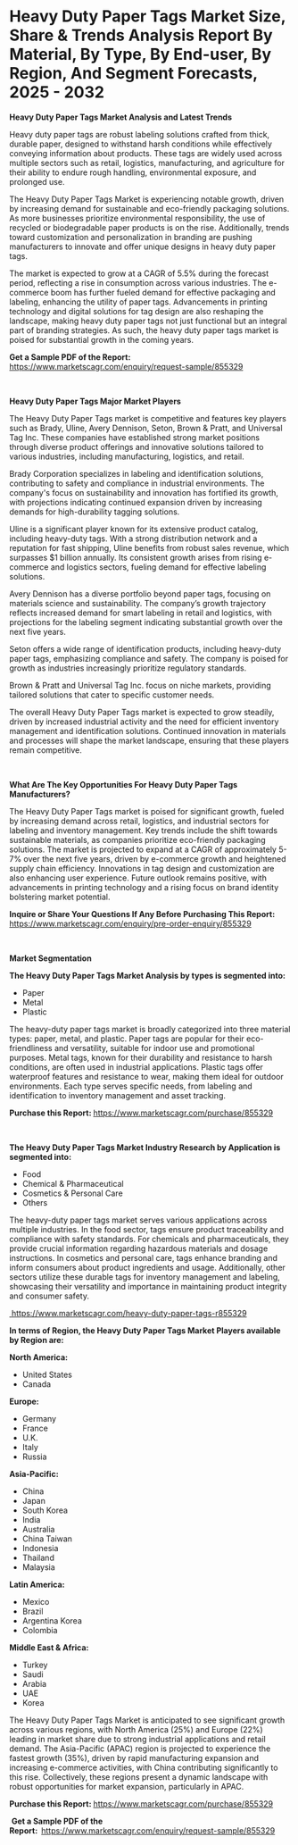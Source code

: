 <p><h1>Heavy Duty Paper Tags Market Size, Share & Trends Analysis Report By Material, By Type, By End-user, By Region, And Segment Forecasts, 2025 - 2032</h1></p><p><strong>Heavy Duty Paper Tags Market Analysis and Latest Trends</strong></p>
<p><p>Heavy duty paper tags are robust labeling solutions crafted from thick, durable paper, designed to withstand harsh conditions while effectively conveying information about products. These tags are widely used across multiple sectors such as retail, logistics, manufacturing, and agriculture for their ability to endure rough handling, environmental exposure, and prolonged use.</p><p>The Heavy Duty Paper Tags Market is experiencing notable growth, driven by increasing demand for sustainable and eco-friendly packaging solutions. As more businesses prioritize environmental responsibility, the use of recycled or biodegradable paper products is on the rise. Additionally, trends toward customization and personalization in branding are pushing manufacturers to innovate and offer unique designs in heavy duty paper tags.</p><p>The market is expected to grow at a CAGR of 5.5% during the forecast period, reflecting a rise in consumption across various industries. The e-commerce boom has further fueled demand for effective packaging and labeling, enhancing the utility of paper tags. Advancements in printing technology and digital solutions for tag design are also reshaping the landscape, making heavy duty paper tags not just functional but an integral part of branding strategies. As such, the heavy duty paper tags market is poised for substantial growth in the coming years.</p></p>
<p><strong>Get a Sample PDF of the Report:&nbsp;</strong> <a href="https://www.marketscagr.com/enquiry/request-sample/855329?utm_campaign=1166&utm_medium=2&utm_source=Github&utm_content=ia&utm_term=15042025&utm_id=heavy-duty-paper-tags">https://www.marketscagr.com/enquiry/request-sample/855329</a></p>
<p>&nbsp;</p>
<p><strong>Heavy Duty Paper Tags Major Market Players</strong></p>
<p><p>The Heavy Duty Paper Tags market is competitive and features key players such as Brady, Uline, Avery Dennison, Seton, Brown & Pratt, and Universal Tag Inc. These companies have established strong market positions through diverse product offerings and innovative solutions tailored to various industries, including manufacturing, logistics, and retail.</p><p>Brady Corporation specializes in labeling and identification solutions, contributing to safety and compliance in industrial environments. The company's focus on sustainability and innovation has fortified its growth, with projections indicating continued expansion driven by increasing demands for high-durability tagging solutions.</p><p>Uline is a significant player known for its extensive product catalog, including heavy-duty tags. With a strong distribution network and a reputation for fast shipping, Uline benefits from robust sales revenue, which surpasses $1 billion annually. Its consistent growth arises from rising e-commerce and logistics sectors, fueling demand for effective labeling solutions.</p><p>Avery Dennison has a diverse portfolio beyond paper tags, focusing on materials science and sustainability. The company’s growth trajectory reflects increased demand for smart labeling in retail and logistics, with projections for the labeling segment indicating substantial growth over the next five years.</p><p>Seton offers a wide range of identification products, including heavy-duty paper tags, emphasizing compliance and safety. The company is poised for growth as industries increasingly prioritize regulatory standards.</p><p>Brown & Pratt and Universal Tag Inc. focus on niche markets, providing tailored solutions that cater to specific customer needs.</p><p>The overall Heavy Duty Paper Tags market is expected to grow steadily, driven by increased industrial activity and the need for efficient inventory management and identification solutions. Continued innovation in materials and processes will shape the market landscape, ensuring that these players remain competitive.</p></p>
<p>&nbsp;</p>
<p><strong>What Are The Key Opportunities For Heavy Duty Paper Tags Manufacturers?</strong></p>
<p><p>The Heavy Duty Paper Tags market is poised for significant growth, fueled by increasing demand across retail, logistics, and industrial sectors for labeling and inventory management. Key trends include the shift towards sustainable materials, as companies prioritize eco-friendly packaging solutions. The market is projected to expand at a CAGR of approximately 5-7% over the next five years, driven by e-commerce growth and heightened supply chain efficiency. Innovations in tag design and customization are also enhancing user experience. Future outlook remains positive, with advancements in printing technology and a rising focus on brand identity bolstering market potential.</p></p>
<p><strong>Inquire or Share Your Questions If Any Before Purchasing This Report:</strong> <a href="https://www.marketscagr.com/enquiry/pre-order-enquiry/855329?utm_campaign=1166&utm_medium=2&utm_source=Github&utm_content=ia&utm_term=15042025&utm_id=heavy-duty-paper-tags">https://www.marketscagr.com/enquiry/pre-order-enquiry/855329</a></p>
<p>&nbsp;</p>
<p><strong>Market Segmentation</strong></p>
<p><strong>The Heavy Duty Paper Tags Market Analysis by types is segmented into:</strong></p>
<p><ul><li>Paper</li><li>Metal</li><li>Plastic</li></ul></p>
<p><p>The heavy-duty paper tags market is broadly categorized into three material types: paper, metal, and plastic. Paper tags are popular for their eco-friendliness and versatility, suitable for indoor use and promotional purposes. Metal tags, known for their durability and resistance to harsh conditions, are often used in industrial applications. Plastic tags offer waterproof features and resistance to wear, making them ideal for outdoor environments. Each type serves specific needs, from labeling and identification to inventory management and asset tracking.</p></p>
<p><strong>Purchase this Report:&nbsp;</strong><a href="https://www.marketscagr.com/purchase/855329?utm_campaign=1166&utm_medium=2&utm_source=Github&utm_content=ia&utm_term=15042025&utm_id=heavy-duty-paper-tags">https://www.marketscagr.com/purchase/855329</a></p>
<p>&nbsp;</p>
<p><strong>The Heavy Duty Paper Tags Market Industry Research by Application is segmented into:</strong></p>
<p><ul><li>Food</li><li>Chemical & Pharmaceutical</li><li>Cosmetics & Personal Care</li><li>Others</li></ul></p>
<p><p>The heavy-duty paper tags market serves various applications across multiple industries. In the food sector, tags ensure product traceability and compliance with safety standards. For chemicals and pharmaceuticals, they provide crucial information regarding hazardous materials and dosage instructions. In cosmetics and personal care, tags enhance branding and inform consumers about product ingredients and usage. Additionally, other sectors utilize these durable tags for inventory management and labeling, showcasing their versatility and importance in maintaining product integrity and consumer safety.</p></p>
<p><a href="https://www.marketscagr.com/heavy-duty-paper-tags-r855329?utm_campaign=1166&utm_medium=2&utm_source=Github&utm_content=ia&utm_term=15042025&utm_id=heavy-duty-paper-tags">&nbsp;https://www.marketscagr.com/heavy-duty-paper-tags-r855329</a></p>
<p><strong>In terms of Region, the Heavy Duty Paper Tags Market Players available by Region are:</strong></p>
<p>
    <p> <strong> North America: </strong>
        <ul>
            <li>United States</li>
            <li>Canada</li>
        </ul>
        </p> 
    <p> <strong> Europe: </strong>
        <ul>
            <li>Germany</li>
            <li>France</li>
            <li>U.K.</li>
            <li>Italy</li>
            <li>Russia</li>
        </ul>
        </p> 
    <p> <strong> Asia-Pacific: </strong>
        <ul>
            <li>China</li>
            <li>Japan</li>
            <li>South Korea</li>
            <li>India</li>
            <li>Australia</li>
            <li>China Taiwan</li>
            <li>Indonesia</li>
            <li>Thailand</li>
            <li>Malaysia</li>
        </ul>
        </p> 
    <p> <strong> Latin America: </strong>
        <ul>
            <li>Mexico</li>
            <li>Brazil</li>
            <li>Argentina Korea</li>
            <li>Colombia</li>
        </ul>
        </p> 
    <p> <strong> Middle East & Africa: </strong>
        <ul>
            <li>Turkey</li>
            <li>Saudi</li>
            <li>Arabia</li>
            <li>UAE</li>
            <li>Korea</li>
        </ul>
    </p>
    </p>
<p><p>The Heavy Duty Paper Tags Market is anticipated to see significant growth across various regions, with North America (25%) and Europe (22%) leading in market share due to strong industrial applications and retail demand. The Asia-Pacific (APAC) region is projected to experience the fastest growth (35%), driven by rapid manufacturing expansion and increasing e-commerce activities, with China contributing significantly to this rise. Collectively, these regions present a dynamic landscape with robust opportunities for market expansion, particularly in APAC.</p></p>
<p><strong>Purchase this Report: </strong><a href="https://www.marketscagr.com/purchase/855329?utm_campaign=1166&utm_medium=2&utm_source=Github&utm_content=ia&utm_term=15042025&utm_id=heavy-duty-paper-tags">https://www.marketscagr.com/purchase/855329</a></p>
<p>&nbsp;<strong>Get a Sample PDF of the Report:&nbsp;&nbsp;</strong><a href="https://www.marketscagr.com/enquiry/request-sample/855329?utm_campaign=1166&utm_medium=2&utm_source=Github&utm_content=ia&utm_term=15042025&utm_id=heavy-duty-paper-tags">https://www.marketscagr.com/enquiry/request-sample/855329</a></p>
<p><strong></strong></p>
<p><p></p><p></p><p></p></p>